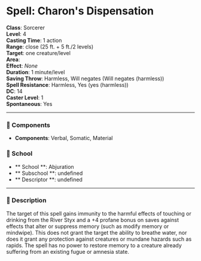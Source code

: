 
# Spell: Charon's Dispensation
**Class**: Sorcerer  
**Level**: 4  
**Casting Time**: 1 action  
**Range**: close (25 ft. + 5 ft./2 levels)  
**Target**: one creature/level  
**Area**:   
**Effect**: _None_  
**Duration**: 1 minute/level  
**Saving Throw**: Harmless, Will negates (Will negates (harmless))  
**Spell Resistance**: Harmless, Yes (yes (harmless))  
**DC**: 14  
**Caster Level**: 1  
**Spontaneous**: Yes

---

### 🔮 Components
- **Components**: Verbal, Somatic, Material

### 🏫 School
- ** School **: Abjuration
- ** Subschool **: undefined
- ** Descriptor **: undefined
---

### 📜 Description
The target of this spell gains immunity to the harmful effects of touching or drinking from the River Styx and a +4 profane bonus on saves against effects that alter or suppress memory (such as modify memory or mindwipe). This does not grant the target the ability to breathe water, nor does it grant any protection against creatures or mundane hazards such as rapids. The spell has no power to restore memory to a creature already suffering from an existing fugue or amnesia state.
